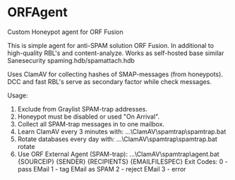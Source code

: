 # ORFAgent
Custom Honeypot agent for ORF Fusion

This is simple agent for anti-SPAM solution ORF Fusion.
In additional to high-quality RBL's and content-analyze.
Works as self-hosted base similar Sanesecurity spaming.hdb/spamattach.hdb

Uses ClamAV for collecting hashes of SMAP-messages (from honeypots).
DCC and fast RBL's serve as secondary factor while check messages.


Usage:
1. Exclude from Graylist SPAM-trap addresses.
2. Honeypot must be disabled or used "On Arrival".
3. Collect all SPAM-trap messages in to one mailbox.
4. Learn ClamAV every 3 minutes with:
...\ClamAV\spamtrap\spamtrap.bat
5. Rotate databases every day with:
...\ClamAV\spamtrap\spamtrap.bat rotate
6. Use ORF External Agent (SPAM-trap):
...\ClamAV\spamtrap\agent.bat {SOURCEIP} {SENDER} {RECIPIENTS} {EMAILFILESPEC}
  Exit Codes:
  0 - pass EMail
  1 - tag EMail as SPAM
  2 - reject EMail
  3 - error
